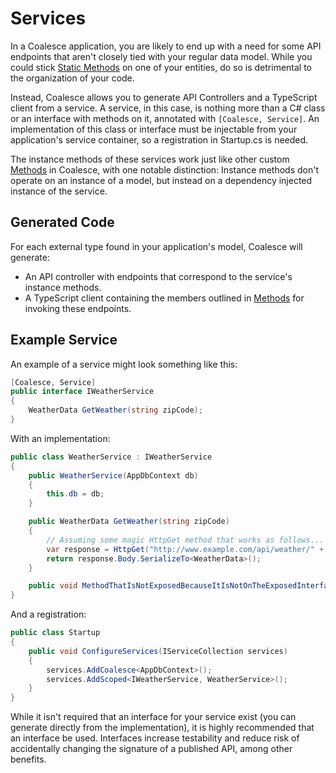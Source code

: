 
# Services

In a Coalesce application, you are likely to end up with a need for some API endpoints that aren't closely tied with your regular data model. While you could stick [Static Methods](/modeling/model-components/methods.md#static-methods) on one of your entities, do so is detrimental to the organization of your code.

Instead, Coalesce allows you to generate API Controllers and a TypeScript client from a service. A service, in this case, is nothing more than a C# class or an interface with methods on it, annotated with `[Coalesce, Service]`. An implementation of this class or interface must be injectable from your application's service container, so a registration in Startup.cs is needed.

The instance methods of these services work just like other custom [Methods](/modeling/model-components/methods.md) in Coalesce, with one notable distinction: Instance methods don't operate on an instance of a model, but instead on a dependency injected instance of the service.

## Generated Code

For each external type found in your application's model, Coalesce will generate:

* An API controller with endpoints that correspond to the service's instance methods.
* A TypeScript client containing the members outlined in [Methods](/modeling/model-components/methods.md) for invoking these endpoints.


## Example Service

An example of a service might look something like this:

``` c#
[Coalesce, Service]
public interface IWeatherService
{
    WeatherData GetWeather(string zipCode);
}
```

With an implementation:

``` c#
public class WeatherService : IWeatherService
{
    public WeatherService(AppDbContext db)
    {
        this.db = db;
    }

    public WeatherData GetWeather(string zipCode)
    {
        // Assuming some magic HttpGet method that works as follows...
        var response = HttpGet("http://www.example.com/api/weather/" + zipCode);
        return response.Body.SerializeTo<WeatherData>();
    }

    public void MethodThatIsNotExposedBecauseItIsNotOnTheExposedInterface() {  }
}
```

And a registration:

``` c#
public class Startup 
{
    public void ConfigureServices(IServiceCollection services)
    {
        services.AddCoalesce<AppDbContext>();
        services.AddScoped<IWeatherService, WeatherService>();
    }
}
```

While it isn't required that an interface for your service exist (you can generate directly from the implementation), it is highly recommended that an interface be used. Interfaces increase testability and reduce risk of accidentally changing the signature of a published API, among other benefits.